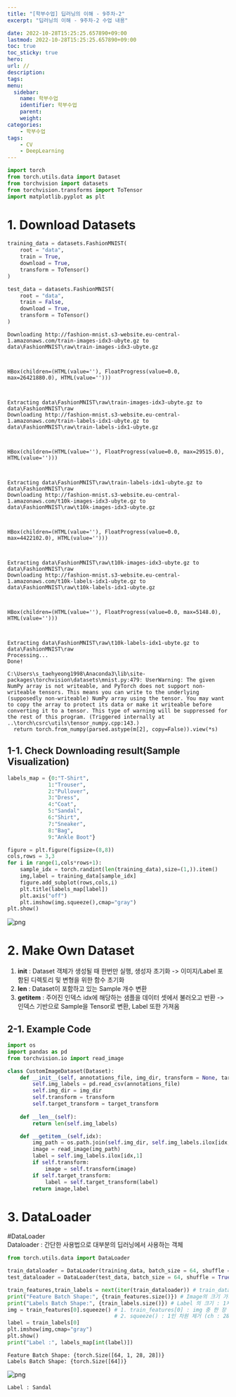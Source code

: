 ```yaml
---
title: "[학부수업] 딥러닝의 이해 - 9주차-2"
excerpt: "딥러닝의 이해 - 9주차-2 수업 내용"

date: 2022-10-28T15:25:25.657890+09:00
lastmod: 2022-10-28T15:25:25.657890+09:00
toc: true
toc_sticky: true
hero: 
url: //
description: 
tags: 
menu:
  sidebar:
    name: 학부수업
    identifier: 학부수업
    parent: 
    weight: 
categories:
    - 학부수업
tags:
    - CV
    - DeepLearning
---
```

```python
import torch
from torch.utils.data import Dataset
from torchvision import datasets
from torchvision.transforms import ToTensor
import matplotlib.pyplot as plt
```

# 1. Download Datasets


```python
training_data = datasets.FashionMNIST(
    root = "data",
    train = True,
    download = True,
    transform = ToTensor()
)

test_data = datasets.FashionMNIST(
    root = "data",
    train = False,
    download = True,
    transform = ToTensor()
)
```

    Downloading http://fashion-mnist.s3-website.eu-central-1.amazonaws.com/train-images-idx3-ubyte.gz to data\FashionMNIST\raw\train-images-idx3-ubyte.gz
    


    HBox(children=(HTML(value=''), FloatProgress(value=0.0, max=26421880.0), HTML(value='')))


    
    Extracting data\FashionMNIST\raw\train-images-idx3-ubyte.gz to data\FashionMNIST\raw
    Downloading http://fashion-mnist.s3-website.eu-central-1.amazonaws.com/train-labels-idx1-ubyte.gz to data\FashionMNIST\raw\train-labels-idx1-ubyte.gz
    


    HBox(children=(HTML(value=''), FloatProgress(value=0.0, max=29515.0), HTML(value='')))


    
    Extracting data\FashionMNIST\raw\train-labels-idx1-ubyte.gz to data\FashionMNIST\raw
    Downloading http://fashion-mnist.s3-website.eu-central-1.amazonaws.com/t10k-images-idx3-ubyte.gz to data\FashionMNIST\raw\t10k-images-idx3-ubyte.gz
    


    HBox(children=(HTML(value=''), FloatProgress(value=0.0, max=4422102.0), HTML(value='')))


    
    Extracting data\FashionMNIST\raw\t10k-images-idx3-ubyte.gz to data\FashionMNIST\raw
    Downloading http://fashion-mnist.s3-website.eu-central-1.amazonaws.com/t10k-labels-idx1-ubyte.gz to data\FashionMNIST\raw\t10k-labels-idx1-ubyte.gz
    


    HBox(children=(HTML(value=''), FloatProgress(value=0.0, max=5148.0), HTML(value='')))


    
    Extracting data\FashionMNIST\raw\t10k-labels-idx1-ubyte.gz to data\FashionMNIST\raw
    Processing...
    Done!

    C:\Users\s_taehyeong1998\Anaconda3\lib\site-packages\torchvision\datasets\mnist.py:479: UserWarning: The given NumPy array is not writeable, and PyTorch does not support non-writeable tensors. This means you can write to the underlying (supposedly non-writeable) NumPy array using the tensor. You may want to copy the array to protect its data or make it writeable before converting it to a tensor. This type of warning will be suppressed for the rest of this program. (Triggered internally at  ..\torch\csrc\utils\tensor_numpy.cpp:143.)
      return torch.from_numpy(parsed.astype(m[2], copy=False)).view(*s)
    

    
    

## 1-1. Check Downloading result(Sample Visualization)


```python
labels_map = {0:"T-Shirt",
             1:"Trouser",
             2:"Pullover",
             3:"Dress",
             4:"Coat",
             5:"Sandal",
             6:"Shirt",
             7:"Sneaker",
             8:"Bag",
             9:"Ankle Boot"}

figure = plt.figure(figsize=(8,8))
cols,rows = 3,3
for i in range(1,cols*rows+1):
    sample_idx = torch.randint(len(training_data),size=(1,)).item()
    img,label = training_data[sample_idx]
    figure.add_subplot(rows,cols,i)
    plt.title(labels_map[label])
    plt.axis("off")
    plt.imshow(img.squeeze(),cmap="gray")
plt.show()
```


    
![png](output_4_0.png)
    


# 2. Make Own Dataset

1. __init__ : Dataset 객체가 생성될 때 한번만 실행, 생성자 초기화
            -> 이미지/Label 포함된 디렉토리 및 변형을 위한 함수 초기화
2. __len__ : Dataset이 포함하고 있는 Sample 개수 변환 
3. __getitem__ : 주어진 인덱스 idx에 해당하는 샘플을 데이터 셋에서 불러오고 반환
                  -> 인덱스 기반으로 Sample을 Tensor로 변환, Label 또한 가져옴

## 2-1. Example Code


```python
import os
import pandas as pd
from torchvision.io import read_image

class CustomImageDataset(Dataset):
    def __init__(self, annotations_file, img_dir, transform = None, target_transform = None):
        self.img_labels = pd.read_csv(annotations_file)
        self.img_dir = img_dir
        self.transform = transform
        self.target_transform = target_transform
    
    def __len__(self):
        return len(self.img_labels)

    def __getitem__(self,idx):
        img_path = os.path.join(self.img_dir, self.img_labels.ilox[idx,0])
        image = read_image(img_path)
        label = self.img_labels.ilox[idx,1]
        if self.transform:
            image = self.transform(image)
        if self.target_transform:
            label = self.target_transform(label)
        return image,label
```

# 3. DataLoader

#DataLoader<br>
Dataloader : 간단한 사용법으로 대부분의 딥러닝에서 사용하는 객체


```python
from torch.utils.data import DataLoader

train_dataloader = DataLoader(training_data, batch_size = 64, shuffle = True)
test_dataloader = DataLoader(test_data, batch_size = 64, shuffle = True)
```


```python
train_features,train_labels = next(iter(train_dataloader)) # train_dataloader에서 feature(img)와 label 가져옴
print("Feature Batch Shape:", {train_features.size()}) # Image의 크기 가져옴 ch : Batch Size x Ch x Width x Height
print("Labels Batch Shape:", {train_labels.size()}) # Label 의 크기 : 1차원
img = train_features[0].squeeze() # 1. train_features[0] : img 중 한 장 가져옴 (ch : 1x28x28)
                                  # 2. squeeze() : 1인 차원 제거 (ch : 28x28)
label = train_labels[0]
plt.imshow(img,cmap="gray")
plt.show()
print("Label :", labels_map[int(label)])
```

    Feature Batch Shape: {torch.Size([64, 1, 28, 28])}
    Labels Batch Shape: {torch.Size([64])}
    


    
![png](output_12_1.png)
    


    Label : Sandal
    
